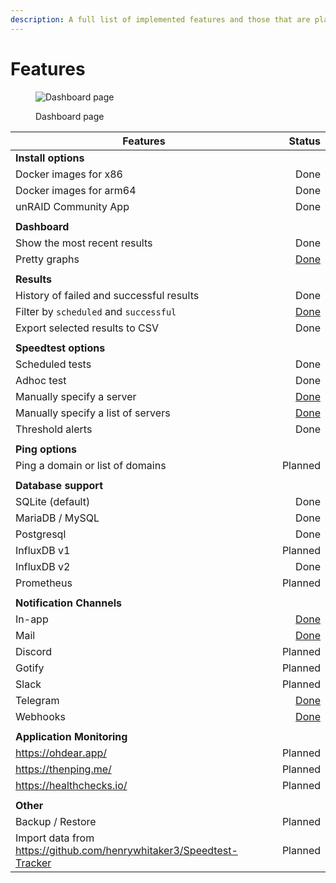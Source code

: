 ```yaml
---
description: A full list of implemented features and those that are planned.
---
```


# Features

<figure><img src=".gitbook/assets/dashboard_screenshot.jpg" alt="Dashboard page"><figcaption><p>Dashboard page</p></figcaption></figure>

<table><thead><tr><th width="563">Features</th><th align="right">Status</th></tr></thead><tbody><tr><td><strong>Install options</strong></td><td align="right"></td></tr><tr><td>    Docker images for x86</td><td align="right">Done</td></tr><tr><td>    Docker images for arm64</td><td align="right">Done</td></tr><tr><td>    unRAID Community App</td><td align="right">Done</td></tr><tr><td></td><td align="right"></td></tr><tr><td><strong>Dashboard</strong></td><td align="right"></td></tr><tr><td>    Show the most recent results</td><td align="right">Done</td></tr><tr><td>    Pretty graphs</td><td align="right"><a href="https://github.com/alexjustesen/speedtest-tracker/pull/213">Done</a></td></tr><tr><td></td><td align="right"></td></tr><tr><td><strong>Results</strong></td><td align="right"></td></tr><tr><td>    History of failed and successful results</td><td align="right">Done</td></tr><tr><td>    Filter by <code>scheduled</code> and <code>successful</code></td><td align="right"><a href="https://github.com/alexjustesen/speedtest-tracker/pull/318">Done</a></td></tr><tr><td>    Export selected results to CSV</td><td align="right">Done</td></tr><tr><td></td><td align="right"></td></tr><tr><td><strong>Speedtest options</strong></td><td align="right"></td></tr><tr><td>    Scheduled tests</td><td align="right">Done</td></tr><tr><td>    Adhoc test</td><td align="right">Done</td></tr><tr><td>    Manually specify a server</td><td align="right"><a href="https://github.com/alexjustesen/speedtest-tracker/pull/216">Done</a></td></tr><tr><td>    Manually specify a list of servers</td><td align="right"><a href="https://github.com/alexjustesen/speedtest-tracker/pull/216">Done</a></td></tr><tr><td>    Threshold alerts</td><td align="right">Done</td></tr><tr><td></td><td align="right"></td></tr><tr><td><strong>Ping options</strong></td><td align="right"></td></tr><tr><td>    Ping a domain or list of domains</td><td align="right">Planned</td></tr><tr><td></td><td align="right"></td></tr><tr><td><strong>Database support</strong></td><td align="right"></td></tr><tr><td>    SQLite (default)</td><td align="right">Done</td></tr><tr><td>    MariaDB / MySQL</td><td align="right">Done</td></tr><tr><td>    Postgresql</td><td align="right">Done</td></tr><tr><td>    InfluxDB v1</td><td align="right">Planned</td></tr><tr><td>    InfluxDB v2</td><td align="right">Done</td></tr><tr><td>    Prometheus</td><td align="right">Planned</td></tr><tr><td></td><td align="right"></td></tr><tr><td><strong>Notification Channels</strong></td><td align="right"></td></tr><tr><td>    In-app</td><td align="right"><a href="https://github.com/alexjustesen/speedtest-tracker/releases/tag/v0.1.0">Done</a></td></tr><tr><td>    Mail</td><td align="right"><a href="https://github.com/alexjustesen/speedtest-tracker/releases/tag/v0.4.0">Done</a></td></tr><tr><td>    Discord</td><td align="right">Planned</td></tr><tr><td>    Gotify</td><td align="right">Planned</td></tr><tr><td>    Slack</td><td align="right">Planned</td></tr><tr><td>    Telegram</td><td align="right"><a href="https://github.com/alexjustesen/speedtest-tracker/pull/265">Done</a></td></tr><tr><td>    Webhooks</td><td align="right"><a href="https://github.com/alexjustesen/speedtest-tracker/releases/tag/v0.15.0">Done</a></td></tr><tr><td></td><td align="right"></td></tr><tr><td><strong>Application Monitoring</strong></td><td align="right"></td></tr><tr><td>    <a href="https://ohdear.app/">https://ohdear.app/</a></td><td align="right">Planned</td></tr><tr><td>    <a href="https://thenping.me/">https://thenping.me/</a></td><td align="right">Planned</td></tr><tr><td>    <a href="https://healthchecks.io/">https://healthchecks.io/</a></td><td align="right">Planned</td></tr><tr><td></td><td align="right"></td></tr><tr><td><strong>Other</strong></td><td align="right"></td></tr><tr><td>    Backup / Restore</td><td align="right">Planned</td></tr><tr><td>    Import data from <a href="https://github.com/henrywhitaker3/Speedtest-Tracker">https://github.com/henrywhitaker3/Speedtest-Tracker</a></td><td align="right">Planned</td></tr></tbody></table>
